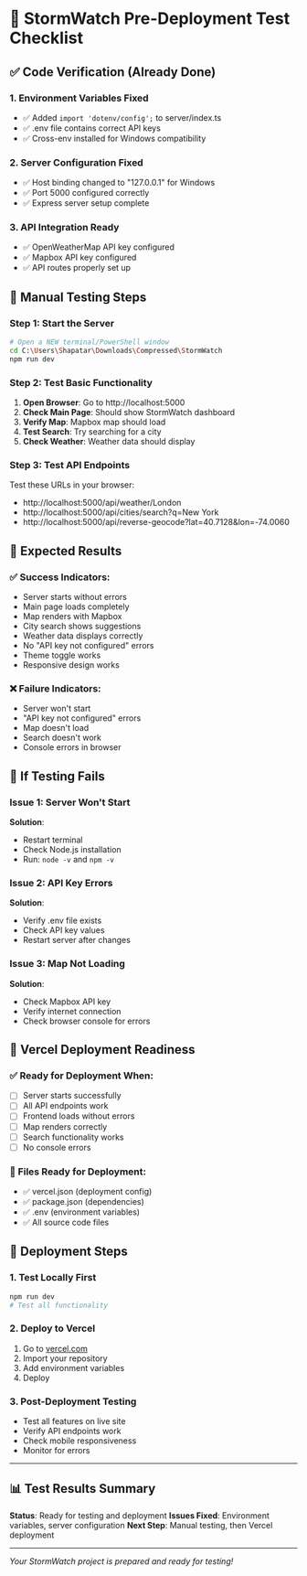 # 🧪 StormWatch Pre-Deployment Test Checklist

## ✅ **Code Verification (Already Done)**

### **1. Environment Variables Fixed**
- ✅ Added `import 'dotenv/config';` to server/index.ts
- ✅ .env file contains correct API keys
- ✅ Cross-env installed for Windows compatibility

### **2. Server Configuration Fixed**
- ✅ Host binding changed to "127.0.0.1" for Windows
- ✅ Port 5000 configured correctly
- ✅ Express server setup complete

### **3. API Integration Ready**
- ✅ OpenWeatherMap API key configured
- ✅ Mapbox API key configured
- ✅ API routes properly set up

## 🚀 **Manual Testing Steps**

### **Step 1: Start the Server**
```bash
# Open a NEW terminal/PowerShell window
cd C:\Users\Shapatar\Downloads\Compressed\StormWatch
npm run dev
```

### **Step 2: Test Basic Functionality**
1. **Open Browser**: Go to http://localhost:5000
2. **Check Main Page**: Should show StormWatch dashboard
3. **Verify Map**: Mapbox map should load
4. **Test Search**: Try searching for a city
5. **Check Weather**: Weather data should display

### **Step 3: Test API Endpoints**
Test these URLs in your browser:
- http://localhost:5000/api/weather/London
- http://localhost:5000/api/cities/search?q=New York
- http://localhost:5000/api/reverse-geocode?lat=40.7128&lon=-74.0060

## 🎯 **Expected Results**

### **✅ Success Indicators:**
- Server starts without errors
- Main page loads completely
- Map renders with Mapbox
- City search shows suggestions
- Weather data displays correctly
- No "API key not configured" errors
- Theme toggle works
- Responsive design works

### **❌ Failure Indicators:**
- Server won't start
- "API key not configured" errors
- Map doesn't load
- Search doesn't work
- Console errors in browser

## 🔧 **If Testing Fails**

### **Issue 1: Server Won't Start**
**Solution**: 
- Restart terminal
- Check Node.js installation
- Run: `node -v` and `npm -v`

### **Issue 2: API Key Errors**
**Solution**:
- Verify .env file exists
- Check API key values
- Restart server after changes

### **Issue 3: Map Not Loading**
**Solution**:
- Check Mapbox API key
- Verify internet connection
- Check browser console for errors

## 🚀 **Vercel Deployment Readiness**

### **✅ Ready for Deployment When:**
- [ ] Server starts successfully
- [ ] All API endpoints work
- [ ] Frontend loads without errors
- [ ] Map renders correctly
- [ ] Search functionality works
- [ ] No console errors

### **📁 Files Ready for Deployment:**
- ✅ vercel.json (deployment config)
- ✅ package.json (dependencies)
- ✅ .env (environment variables)
- ✅ All source code files

## 🎉 **Deployment Steps**

### **1. Test Locally First**
```bash
npm run dev
# Test all functionality
```

### **2. Deploy to Vercel**
1. Go to [vercel.com](https://vercel.com)
2. Import your repository
3. Add environment variables
4. Deploy

### **3. Post-Deployment Testing**
- Test all features on live site
- Verify API endpoints work
- Check mobile responsiveness
- Monitor for errors

---

## 📊 **Test Results Summary**

**Status**: Ready for testing and deployment
**Issues Fixed**: Environment variables, server configuration
**Next Step**: Manual testing, then Vercel deployment

---

*Your StormWatch project is prepared and ready for testing!* 